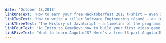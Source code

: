 ```yaml
---
date: 'October 18,2018'
linkOneText: 'How to earn your free Hacktoberfest 2018 t-shirt — even if you’re new to coding (5 minute read): https://www.freecodecamp.org/n/FDoftlSup'
linkTwoText: 'How to write a killer Software Engineering résumé — an in-depth analysis of the résumé that helped a recent college graduate get interviews at Google, Facebook, Amazon, Microsoft, Apple — and a job at Tesla (15 minute read): https://medium.freecodecamp.org/b11c91ef699d'
linkThreeText: "The History of JavaScript — a timeline of the programming language's evolution over the past 20 years (1 hour watch): https://www.freecodecamp.org/n/39ut308ZX"
linkFourText: 'An Intro to GameDev: how to build your first video game — right in your browser — using plain JavaScript (75 minute watch): https://www.freecodecamp.org/n/pqogm3nsF'
linkFiveText: "Want to learn AngularJS? Here's a free 33-part AngularJS course with fully interactive code examples (15 minute read): https://medium.freecodecamp.org/fc2ff27ab451"
---
```

